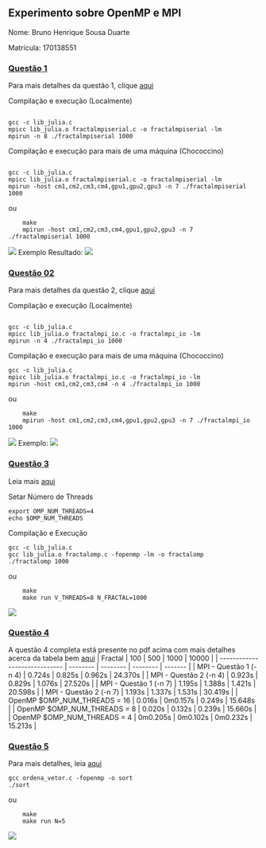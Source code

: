 ## Experimento sobre OpenMP e MPI
Nome: Bruno Henrique Sousa Duarte

Matrícula: 170138551


### [Questão 1](https://github.com/Mexazonic/TrabalhoFinal_PSPD/blob/main/Questao01/README.md)
Para mais detalhes da questão 1, clique [aqui](https://github.com/Mexazonic/TrabalhoFinal_PSPD/blob/main/Questao01/README.md)

Compilação e execução (Localmente)
```console

gcc -c lib_julia.c
mpicc lib_julia.o fractalmpiserial.c -o fractalmpiserial -lm
mpirun -n 8 ./fractalmpiserial 1000

```


Compilação e execução para mais de uma máquina (Chococcino)
```console

gcc -c lib_julia.c
mpicc lib_julia.o fractalmpiserial.c -o fractalmpiserial -lm
mpirun -host cm1,cm2,cm3,cm4,gpu1,gpu2,gpu3 -n 7 ./fractalmpiserial 1000
```
ou
```console
    make
    mpirun -host cm1,cm2,cm3,cm4,gpu1,gpu2,gpu3 -n 7 ./fractalmpiserial 1000
```

![](https://imgur.com/kzBsbwb.png)
Exemplo Resultado:
![](https://imgur.com/IwhI4ck.png)


### [Questão 02](https://github.com/Mexazonic/TrabalhoFinal_PSPD/blob/main/Questao02/README.md)
Para mais detalhes da questão 2, clique [aqui](https://github.com/Mexazonic/TrabalhoFinal_PSPD/blob/main/Questao02/README.md)


Compilação e execução (Localmente)
```console

gcc -c lib_julia.c
mpicc lib_julia.o fractalmpi_io.c -o fractalmpi_io -lm
mpirun -n 4 ./fractalmpi_io 1000

```


Compilação e execução para mais de uma máquina (Chococcino)
```console
gcc -c lib_julia.c
mpicc lib_julia.o fractalmpi_io.c -o fractalmpi_io -lm
mpirun -host cm1,cm2,cm3,cm4 -n 4 ./fractalmpi_io 1000
```
ou

```console
    make
    mpirun -host cm1,cm2,cm3,cm4,gpu1,gpu2,gpu3 -n 7 ./fractalmpi_io 1000
```




![](https://imgur.com/JSCxPPe.png)
Exemplo:
![](https://imgur.com/jVTFuuj.png)


### [Questão 3](https://github.com/Mexazonic/TrabalhoFinal_PSPD/blob/main/Questao03/README.md)


Leia mais [aqui](https://github.com/Mexazonic/TrabalhoFinal_PSPD/blob/main/Questao03/README.md)

Setar Número de Threads
```console
export OMP_NUM_THREADS=4
echo $OMP_NUM_THREADS

```

Compilação e Execução
```console
gcc -c lib_julia.c
gcc lib_julia.o fractalomp.c -fopenmp -lm -o fractalomp
./fractalomp 1000
```
ou

```console
    make
    make run V_THREADS=8 N_FRACTAL=1000
```
![](https://imgur.com/K0tB7aR.png)

### [Questão 4](https://github.com/Mexazonic/TrabalhoFinal_PSPD/blob/main/Questao04/Quest%C3%A3o04.pdf)
A questão 4 completa está presente no pdf acima com mais detalhes acerca da tabela bem [aqui](https://github.com/Mexazonic/TrabalhoFinal_PSPD/blob/main/Questao04/Quest%C3%A3o04.pdf)
| Fractal                       | 100      | 500      | 1000     | 10000   |
| ----------------------------- | -------- | -------- | -------- | ------- |
| MPI - Questão 1  (-n 4)        | 0.724s   | 0.825s   | 0.962s   | 24.370s |
| MPI - Questão 2 (-n 4)        | 0.923s   | 0.829s   | 1.076s   | 27.520s |
| MPI - Questão 1 (-n 7)        | 1.195s   | 1.388s   | 1.421s   | 20.598s |
| MPI - Questão 2  (-n 7)        | 1.193s   | 1.337s   | 1.531s   | 30.419s |
| OpenMP $OMP_NUM_THREADS = 16 | 0.016s   | 0m0.157s | 0.249s   | 15.648s |
| OpenMP $OMP_NUM_THREADS = 8  | 0.020s   | 0.132s   | 0.239s   | 15.660s |
| OpenMP $OMP_NUM_THREADS = 4  | 0m0.205s | 0m0.102s | 0m0.232s | 15.213s |

### [Questão 5](https://github.com/Mexazonic/TrabalhoFinal_PSPD/blob/main/Questao05/README.md)
Para mais detalhes, leia [aqui](https://github.com/Mexazonic/TrabalhoFinal_PSPD/blob/main/Questao05/README.md)
```shell
gcc ordena_vetor.c -fopenmp -o sort
./sort
```
ou

```console
    make
    make run N=5
```
![](https://imgur.com/M9L1jfE.png)

